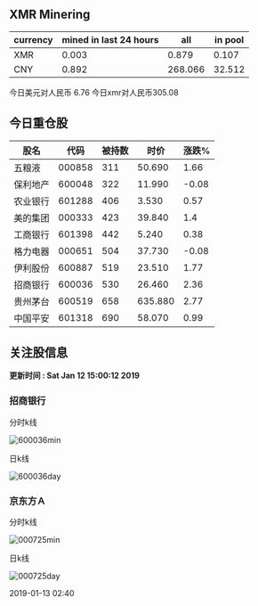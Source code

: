 ## XMR Minering

|currency|mined in last 24 hours|all|in pool|
|---|---|---|---|
|XMR|0.003|0.879|0.107|
|CNY|0.892|268.066|32.512|

今日美元对人民币 6.76	今日xmr对人民币305.08


## 今日重仓股 

|股名|代码|被持数|时价|涨跌%|
|---|---|---|---|---|
|五粮液|000858|311|50.690|1.66|
|保利地产|600048|322|11.990|-0.08|
|农业银行|601288|406|3.530|0.57|
|美的集团|000333|423|39.840|1.4|
|工商银行|601398|442|5.240|0.38|
|格力电器|000651|504|37.730|-0.08|
|伊利股份|600887|519|23.510|1.77|
|招商银行|600036|530|26.460|2.36|
|贵州茅台|600519|658|635.880|2.77|
|中国平安|601318|690|58.070|0.99|

## 关注股信息
**更新时间 : Sat Jan 12 15:00:12 2019**
### 招商银行 
分时k线

![600036min](http://image.sinajs.cn/newchart/min/n/sh600036.gif)

日k线

![600036day](http://image.sinajs.cn/newchart/daily/n/sh600036.gif)

### 京东方Ａ 
分时k线

![000725min](http://image.sinajs.cn/newchart/min/n/sz000725.gif)

日k线

![000725day](http://image.sinajs.cn/newchart/daily/n/sz000725.gif)

2019-01-13 02:40